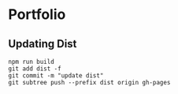# Portfolio


## Updating Dist

```
npm run build
git add dist -f
git commit -m "update dist"
git subtree push --prefix dist origin gh-pages
```